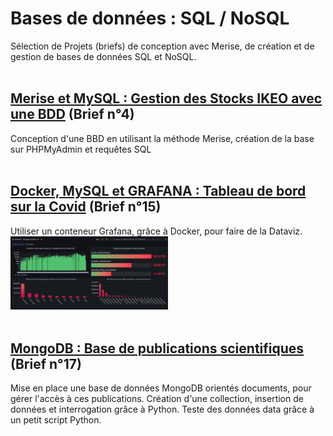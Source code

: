 # Bases de données : SQL / NoSQL
Sélection de Projets (briefs) de conception avec Merise, de création et de gestion de bases de données SQL et NoSQL.</br>
</br>

## [Merise et MySQL : Gestion des Stocks IKEO avec une BDD](B4_Merise-MySQL_Gestion_Stock_IKEO_BDD) (Brief n°4)
Conception d'une BBD en utilisant la méthode Merise, création de la base sur PHPMyAdmin et requêtes SQL</br>
</br>

## [Docker, MySQL et GRAFANA : Tableau de bord sur la Covid](https://github.com/MainaLD/Docker-MySQL-GRAFANA_Tableau_bord_Covid_Brief15) (Brief n°15)
Utiliser un conteneur Grafana, grâce à Docker, pour faire de la Dataviz.</br>
<img src='https://github.com/MainaLD/Docker-MySQL-GRAFANA_Tableau_bord_Covid_Brief15/blob/main/grafana-storage/Dashboard-Analyse_Covid19_-_Grafana0406.png' width='50%'></br>
</br>


## [MongoDB : Base de publications scientifiques](B17_MongoDB_BDD_Publications_scientifiques) (Brief n°17)
Mise en place une base de données MongoDB orientés documents, pour gérer l'accès à ces publications. 
Création d'une collection, insertion de données et interrogation grâce à Python. 
Teste des données data grâce à un petit script Python.
